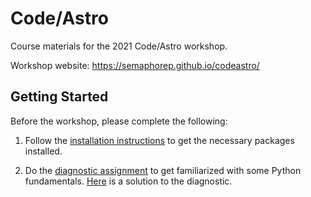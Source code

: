 # Code/Astro
Course materials for the 2021 Code/Astro workshop. 

Workshop website: https://semaphorep.github.io/codeastro/

## Getting Started

Before the workshop, please complete the following:

1. Follow the [installation instructions](https://github.com/semaphoreP/codeastro/blob/main/Day0/INSTALL.md) to get the necessary packages installed. 

2. Do the [diagnostic assignment](https://colab.research.google.com/drive/1ZctFSkoE0uorM13Js-Djco09ve_7LOEh?usp=sharing) to get familiarized with some Python fundamentals. [Here](https://colab.research.google.com/drive/18nqTVyOXq_oH2kS8rkv9Gypwh9aLoMIE?usp=sharing) is a solution to the diagnostic.



